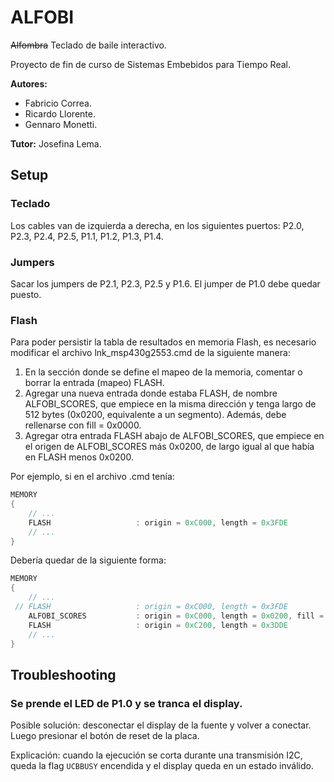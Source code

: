# ALFOBI

~~Alfombra~~ Teclado de baile interactivo.

Proyecto de fin de curso de Sistemas Embebidos para Tiempo Real.

**Autores:**
- Fabricio Correa.
- Ricardo Llorente.
- Gennaro Monetti.

**Tutor:** Josefina Lema.

## Setup

### Teclado

Los cables van de izquierda a derecha, en los siguientes puertos: P2.0, P2.3, P2.4, P2.5, P1.1, P1.2, P1.3, P1.4.

### Jumpers

Sacar los jumpers de P2.1, P2.3, P2.5 y P1.6. El jumper de P1.0 debe quedar puesto.

### Flash

Para poder persistir la tabla de resultados en memoria Flash, es necesario modificar el archivo lnk_msp430g2553.cmd de la siguiente manera:

1. En la sección donde se define el mapeo de la memoria, comentar o borrar la entrada (mapeo) FLASH.
2. Agregar una nueva entrada donde estaba FLASH, de nombre ALFOBI_SCORES, que empiece en la misma dirección y tenga largo de 512 bytes (0x0200, equivalente a un segmento). Además, debe rellenarse con fill = 0x0000.
3. Agregar otra entrada FLASH abajo de ALFOBI_SCORES, que empiece en el origen de ALFOBI_SCORES más 0x0200, de largo igual al que había en FLASH menos 0x0200.

Por ejemplo, si en el archivo .cmd tenía:
```c
MEMORY
{
    // ...
    FLASH                   : origin = 0xC000, length = 0x3FDE
    // ...
}
```
Debería quedar de la siguiente forma:

```c
MEMORY
{
    // ...
 // FLASH                   : origin = 0xC000, length = 0x3FDE
    ALFOBI_SCORES           : origin = 0xC000, length = 0x0200, fill = 0x0000
    FLASH                   : origin = 0xC200, length = 0x3DDE
    // ...
}
```

## Troubleshooting

### Se prende el LED de P1.0 y se tranca el display.

Posible solución: desconectar el display de la fuente y volver a conectar. Luego presionar el botón de reset de la placa.

Explicación: cuando la ejecución se corta durante una transmisión I2C, queda la flag `UCBBUSY` encendida y el display queda en un estado inválido.
